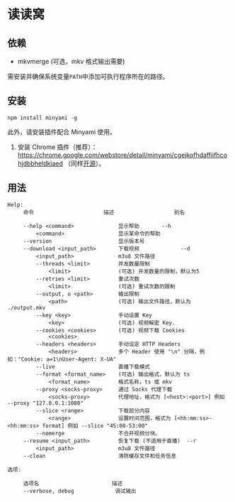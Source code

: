# 读读窝

## 依赖
* mkvmerge (可选，mkv 格式输出需要)

需安装并确保系统变量`PATH`中添加可执行程序所在的路径。

## 安装

```
npm install minyami -g
```

此外，请安装插件配合 Minyami 使用。

1. 安装 Chrome 插件（推荐）：https://chrome.google.com/webstore/detail/minyami/cgejkofhdaffiifhcohjdbbheldkiaed （同样[开源](https://github.com/Last-Order/Minyami-chrome-extension)）。


## 用法
```
Help:
     命令                      描述                   别名

     --help <command>              显示帮助       --h
         <command>                 显示某命令的帮助
     --version                     显示版本号
     --download <input_path>       下载视频             --d
         <input_path>              m3u8 文件路径
         --threads <limit>         并发数量限制
             <limit>               (可选) 并发数量的限制，默认为5
         --retries <limit>         重试次数
             <limit>               (可选) 重试次数的限制
         --output, o <path>        输出限制
             <path>                (可选) 输出文件路径，默认为 ./output.mkv
         --key <key>               手动设置 Key
             <key>                 (可选) 视频解密 Key.
         --cookies <cookies>       (可选) 视频下载 Cookies
             <cookies>
         --headers <headers>       手动设定 HTTP Headers
             <headers>             多个 Header 使用 "\n" 分隔，例如："Cookie: a=1\nUser-Agent: X-UA"
         --live                    直播下载模式
         --format <format_name>    (可选) 输出格式，默认为 ts
             <format_name>         格式名称，ts 或 mkv
         --proxy <socks-proxy>     通过 Socks 代理下载
             <socks-proxy>         代理地址，格式为 [<host>:<port>] 例如 --proxy "127.0.0.1:1080"
         --slice <range>           下载部分内容
             <range>               设置时间范围，格式为 [<hh:mm:ss>-<hh:mm:ss> format] 例如 --slice "45:00-53:00"
         --nomerge                 不合并视频分块。
     --resume <input_path>         恢复下载 (不适用于直播)  --r
         <input_path>              m3u8 文件路径
     --clean                       清除缓存文件和任务信息

选项:

     选项名                       描述
     --verbose, debug             调试输出
```
